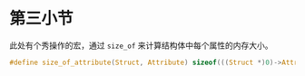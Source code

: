 # 第三小节

此处有个秀操作的宏，通过 `size_of` 来计算结构体中每个属性的内存大小。

``` c
#define size_of_attribute(Struct, Attribute) sizeof(((Struct *)0)->Attribute)
```

